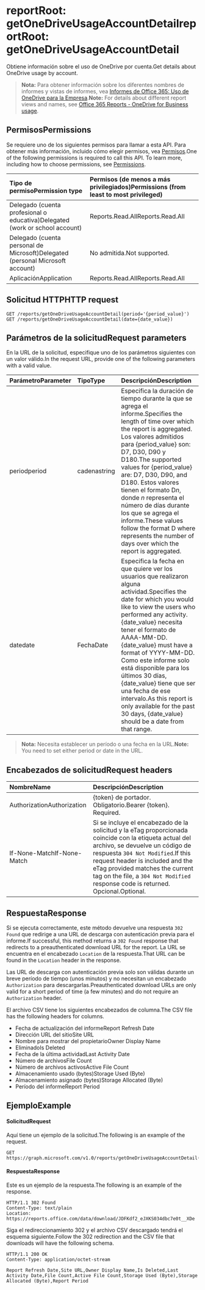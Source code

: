 # <a name="reportroot-getonedriveusageaccountdetail"></a><span data-ttu-id="cbbe0-101">reportRoot: getOneDriveUsageAccountDetail</span><span class="sxs-lookup"><span data-stu-id="cbbe0-101">reportRoot: getOneDriveUsageAccountDetail</span></span>

<span data-ttu-id="cbbe0-102">Obtiene información sobre el uso de OneDrive por cuenta.</span><span class="sxs-lookup"><span data-stu-id="cbbe0-102">Get details about OneDrive usage by account.</span></span>

> <span data-ttu-id="cbbe0-103">**Nota:** Para obtener información sobre los diferentes nombres de informes y vistas de informes, vea [Informes de Office 365: Uso de OneDrive para la Empresa](https://support.office.com/client/OneDrive-for-Business-usage-0de3b312-c4e8-4e4b-a02d-32b2f726a680).</span><span class="sxs-lookup"><span data-stu-id="cbbe0-103">**Note:** For details about different report views and names, see [Office 365 Reports - OneDrive for Business usage](https://support.office.com/client/OneDrive-for-Business-usage-0de3b312-c4e8-4e4b-a02d-32b2f726a680).</span></span>

## <a name="permissions"></a><span data-ttu-id="cbbe0-104">Permisos</span><span class="sxs-lookup"><span data-stu-id="cbbe0-104">Permissions</span></span>

<span data-ttu-id="cbbe0-p101">Se requiere uno de los siguientes permisos para llamar a esta API. Para obtener más información, incluido cómo elegir permisos, vea [Permisos](../../../concepts/permissions_reference.md).</span><span class="sxs-lookup"><span data-stu-id="cbbe0-p101">One of the following permissions is required to call this API. To learn more, including how to choose permissions, see [Permissions](../../../concepts/permissions_reference.md).</span></span>

| <span data-ttu-id="cbbe0-107">Tipo de permiso</span><span class="sxs-lookup"><span data-stu-id="cbbe0-107">Permission type</span></span>                        | <span data-ttu-id="cbbe0-108">Permisos (de menos a más privilegiados)</span><span class="sxs-lookup"><span data-stu-id="cbbe0-108">Permissions (from least to most privileged)</span></span> |
| :------------------------------------- | :--------------------------------------- |
| <span data-ttu-id="cbbe0-109">Delegado (cuenta profesional o educativa)</span><span class="sxs-lookup"><span data-stu-id="cbbe0-109">Delegated (work or school account)</span></span>     | <span data-ttu-id="cbbe0-110">Reports.Read.All</span><span class="sxs-lookup"><span data-stu-id="cbbe0-110">Reports.Read.All</span></span>                         |
| <span data-ttu-id="cbbe0-111">Delegado (cuenta personal de Microsoft)</span><span class="sxs-lookup"><span data-stu-id="cbbe0-111">Delegated (personal Microsoft account)</span></span> | <span data-ttu-id="cbbe0-112">No admitida.</span><span class="sxs-lookup"><span data-stu-id="cbbe0-112">Not supported.</span></span>                           |
| <span data-ttu-id="cbbe0-113">Aplicación</span><span class="sxs-lookup"><span data-stu-id="cbbe0-113">Application</span></span>                            | <span data-ttu-id="cbbe0-114">Reports.Read.All</span><span class="sxs-lookup"><span data-stu-id="cbbe0-114">Reports.Read.All</span></span>                         |

## <a name="http-request"></a><span data-ttu-id="cbbe0-115">Solicitud HTTP</span><span class="sxs-lookup"><span data-stu-id="cbbe0-115">HTTP request</span></span>

<!-- { "blockType": "ignored" } --> 

```http
GET /reports/getOneDriveUsageAccountDetail(period='{period_value}')
GET /reports/getOneDriveUsageAccountDetail(date={date_value})
```

## <a name="request-parameters"></a><span data-ttu-id="cbbe0-116">Parámetros de la solicitud</span><span class="sxs-lookup"><span data-stu-id="cbbe0-116">Request parameters</span></span>

<span data-ttu-id="cbbe0-117">En la URL de la solicitud, especifique uno de los parámetros siguientes con un valor válido.</span><span class="sxs-lookup"><span data-stu-id="cbbe0-117">In the request URL, provide one of the following parameters with a valid value.</span></span>

| <span data-ttu-id="cbbe0-118">Parámetro</span><span class="sxs-lookup"><span data-stu-id="cbbe0-118">Parameter</span></span> | <span data-ttu-id="cbbe0-119">Tipo</span><span class="sxs-lookup"><span data-stu-id="cbbe0-119">Type</span></span>   | <span data-ttu-id="cbbe0-120">Descripción</span><span class="sxs-lookup"><span data-stu-id="cbbe0-120">Description</span></span>                              |
| :-------- | :----- | :--------------------------------------- |
| <span data-ttu-id="cbbe0-121">period</span><span class="sxs-lookup"><span data-stu-id="cbbe0-121">period</span></span>    | <span data-ttu-id="cbbe0-122">cadena</span><span class="sxs-lookup"><span data-stu-id="cbbe0-122">string</span></span> | <span data-ttu-id="cbbe0-123">Especifica la duración de tiempo durante la que se agrega el informe.</span><span class="sxs-lookup"><span data-stu-id="cbbe0-123">Specifies the length of time over which the report is aggregated.</span></span> <span data-ttu-id="cbbe0-124">Los valores admitidos para {period_value} son: D7, D30, D90 y D180.</span><span class="sxs-lookup"><span data-stu-id="cbbe0-124">The supported values for {period_value} are: D7, D30, D90, and D180.</span></span> <span data-ttu-id="cbbe0-125">Estos valores tienen el formato D*n*, donde *n* representa el número de días durante los que se agrega el informe.</span><span class="sxs-lookup"><span data-stu-id="cbbe0-125">These values follow the format D   where    represents the number of days over which the report is aggregated.</span></span> |
| <span data-ttu-id="cbbe0-126">date</span><span class="sxs-lookup"><span data-stu-id="cbbe0-126">date</span></span>      | <span data-ttu-id="cbbe0-127">Fecha</span><span class="sxs-lookup"><span data-stu-id="cbbe0-127">Date</span></span>   | <span data-ttu-id="cbbe0-128">Especifica la fecha en que quiere ver los usuarios que realizaron alguna actividad.</span><span class="sxs-lookup"><span data-stu-id="cbbe0-128">Specifies the date for which you would like to view the users who performed any activity.</span></span> <span data-ttu-id="cbbe0-129">{date_value} necesita tener el formato de AAAA-MM-DD.</span><span class="sxs-lookup"><span data-stu-id="cbbe0-129">{date_value} must have a format of YYYY-MM-DD.</span></span> <span data-ttu-id="cbbe0-130">Como este informe solo está disponible para los últimos 30 días, {date_value} tiene que ser una fecha de ese intervalo.</span><span class="sxs-lookup"><span data-stu-id="cbbe0-130">As this report is only available for the past 30 days, {date_value} should be a date from that range.</span></span> |

> <span data-ttu-id="cbbe0-131">**Nota:** Necesita establecer un período o una fecha en la URL.</span><span class="sxs-lookup"><span data-stu-id="cbbe0-131">**Note:** You need to set either period or date in the URL.</span></span>

## <a name="request-headers"></a><span data-ttu-id="cbbe0-132">Encabezados de solicitud</span><span class="sxs-lookup"><span data-stu-id="cbbe0-132">Request headers</span></span>

| <span data-ttu-id="cbbe0-133">Nombre</span><span class="sxs-lookup"><span data-stu-id="cbbe0-133">Name</span></span>          | <span data-ttu-id="cbbe0-134">Descripción</span><span class="sxs-lookup"><span data-stu-id="cbbe0-134">Description</span></span>                              |
| :------------ | :--------------------------------------- |
| <span data-ttu-id="cbbe0-135">Authorization</span><span class="sxs-lookup"><span data-stu-id="cbbe0-135">Authorization</span></span> | <span data-ttu-id="cbbe0-p104">{token} de portador. Obligatorio.</span><span class="sxs-lookup"><span data-stu-id="cbbe0-p104">Bearer {token}. Required.</span></span>                |
| <span data-ttu-id="cbbe0-138">If-None-Match</span><span class="sxs-lookup"><span data-stu-id="cbbe0-138">If-None-Match</span></span> | <span data-ttu-id="cbbe0-139">Si se incluye el encabezado de la solicitud y la eTag proporcionada coincide con la etiqueta actual del archivo, se devuelve un código de respuesta `304 Not Modified`.</span><span class="sxs-lookup"><span data-stu-id="cbbe0-139">If this request header is included and the eTag provided matches the current tag on the file, a `304 Not Modified` response code is returned.</span></span> <span data-ttu-id="cbbe0-140">Opcional.</span><span class="sxs-lookup"><span data-stu-id="cbbe0-140">Optional.</span></span> |

## <a name="response"></a><span data-ttu-id="cbbe0-141">Respuesta</span><span class="sxs-lookup"><span data-stu-id="cbbe0-141">Response</span></span>

<span data-ttu-id="cbbe0-142">Si se ejecuta correctamente, este método devuelve una respuesta `302 Found` que redirige a una URL de descarga con autenticación previa para el informe.</span><span class="sxs-lookup"><span data-stu-id="cbbe0-142">If successful, this method returns a `302 Found` response that redirects to a preauthenticated download URL for the report.</span></span> <span data-ttu-id="cbbe0-143">La URL se encuentra en el encabezado `Location` de la respuesta.</span><span class="sxs-lookup"><span data-stu-id="cbbe0-143">That URL can be found in the `Location` header in the response.</span></span>

<span data-ttu-id="cbbe0-144">Las URL de descarga con autenticación previa solo son válidas durante un breve período de tiempo (unos minutos) y no necesitan un encabezado `Authorization` para descargarlas.</span><span class="sxs-lookup"><span data-stu-id="cbbe0-144">Preauthenticated download URLs are only valid for a short period of time (a few minutes) and do not require an `Authorization` header.</span></span>

<span data-ttu-id="cbbe0-145">El archivo CSV tiene los siguientes encabezados de columna.</span><span class="sxs-lookup"><span data-stu-id="cbbe0-145">The CSV file has the following headers for columns.</span></span>

- <span data-ttu-id="cbbe0-146">Fecha de actualización del informe</span><span class="sxs-lookup"><span data-stu-id="cbbe0-146">Report Refresh Date</span></span>
- <span data-ttu-id="cbbe0-147">Dirección URL del sitio</span><span class="sxs-lookup"><span data-stu-id="cbbe0-147">Site URL</span></span>
- <span data-ttu-id="cbbe0-148">Nombre para mostrar del propietario</span><span class="sxs-lookup"><span data-stu-id="cbbe0-148">Owner Display Name</span></span>
- <span data-ttu-id="cbbe0-149">Eliminado</span><span class="sxs-lookup"><span data-stu-id="cbbe0-149">Is Deleted</span></span>
- <span data-ttu-id="cbbe0-150">Fecha de la última actividad</span><span class="sxs-lookup"><span data-stu-id="cbbe0-150">Last Activity Date</span></span>
- <span data-ttu-id="cbbe0-151">Número de archivos</span><span class="sxs-lookup"><span data-stu-id="cbbe0-151">File Count</span></span>
- <span data-ttu-id="cbbe0-152">Número de archivos activos</span><span class="sxs-lookup"><span data-stu-id="cbbe0-152">Active File Count</span></span>
- <span data-ttu-id="cbbe0-153">Almacenamiento usado (bytes)</span><span class="sxs-lookup"><span data-stu-id="cbbe0-153">Storage Used (Byte)</span></span>
- <span data-ttu-id="cbbe0-154">Almacenamiento asignado (bytes)</span><span class="sxs-lookup"><span data-stu-id="cbbe0-154">Storage Allocated (Byte)</span></span>
- <span data-ttu-id="cbbe0-155">Período del informe</span><span class="sxs-lookup"><span data-stu-id="cbbe0-155">Report Period</span></span>

## <a name="example"></a><span data-ttu-id="cbbe0-156">Ejemplo</span><span class="sxs-lookup"><span data-stu-id="cbbe0-156">Example</span></span>

#### <a name="request"></a><span data-ttu-id="cbbe0-157">Solicitud</span><span class="sxs-lookup"><span data-stu-id="cbbe0-157">Request</span></span>

<span data-ttu-id="cbbe0-158">Aquí tiene un ejemplo de la solicitud.</span><span class="sxs-lookup"><span data-stu-id="cbbe0-158">The following is an example of the request.</span></span>

<!-- {
  "blockType": "request",
  "name": "reportroot_getonedriveusageuserdetail"
}-->

```http
GET https://graph.microsoft.com/v1.0/reports/getOneDriveUsageAccountDetail(period='D7')
```

#### <a name="response"></a><span data-ttu-id="cbbe0-159">Respuesta</span><span class="sxs-lookup"><span data-stu-id="cbbe0-159">Response</span></span>

<span data-ttu-id="cbbe0-160">Este es un ejemplo de la respuesta.</span><span class="sxs-lookup"><span data-stu-id="cbbe0-160">The following is an example of the response.</span></span>

<!-- { "blockType": "ignored" } --> 

```http
HTTP/1.1 302 Found
Content-Type: text/plain
Location: https://reports.office.com/data/download/JDFKdf2_eJXKS034dbc7e0t__XDe
```

<span data-ttu-id="cbbe0-161">Siga el redireccionamiento 302 y el archivo CSV descargado tendrá el esquema siguiente.</span><span class="sxs-lookup"><span data-stu-id="cbbe0-161">Follow the 302 redirection and the CSV file that downloads will have the following schema.</span></span>

<!-- {
  "blockType": "response",
  "truncated": true,
  "@odata.type": "stream"
} -->

```http
HTTP/1.1 200 OK
Content-Type: application/octet-stream

Report Refresh Date,Site URL,Owner Display Name,Is Deleted,Last Activity Date,File Count,Active File Count,Storage Used (Byte),Storage Allocated (Byte),Report Period
```
